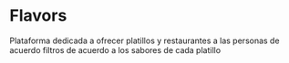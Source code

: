 # Flavors

Plataforma dedicada a ofrecer platillos y restaurantes a las personas de acuerdo filtros de acuerdo a los sabores de cada platillo
